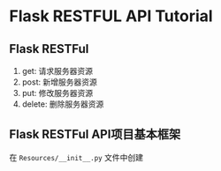 # Flask RESTFUL API Tutorial
## Flask RESTFul
1. get: 请求服务器资源
2. post: 新增服务器资源
3. put: 修改服务器资源
4. delete: 删除服务器资源

## Flask RESTFul API项目基本框架
在 `Resources/__init__.py` 文件中创建
